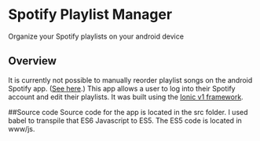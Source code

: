 # Spotify Playlist Manager
Organize your Spotify playlists on your android device

## Overview
It is currently not possible to manually reorder playlist songs on the android Spotify app.  ([See here](https://community.spotify.com/t5/Live-Ideas/Rearrange-tracks-inside-a-playlist-Android/idi-p/690366).)  This app allows a user to log into their Spotify account and edit their playlists.  It was built using the [Ionic v1 framework](https://ionicframework.com/docs/v1/getting-started/).

##Source code
Source code for the app is located in the src folder.  I used babel to transpile that ES6 Javascript to ES5.  The ES5 code is located in www/js.
